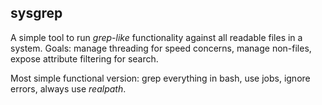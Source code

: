 ## sysgrep

A simple tool to run _grep-like_ functionality against all readable files in a
system. Goals: manage threading for speed concerns, manage non-files, expose
attribute filtering for search.

Most simple functional version: grep everything in bash, use jobs, ignore
errors, always use _realpath_.
